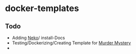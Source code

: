 # docker-templates




## Todo

- Adding [Neko](https://github.com/m1k1o/neko)/ install-Docs
- Testing/Dockerizing/Creating Template for [Murder Mystery](https://github.com/Scoder12/murdermystery)
- 

